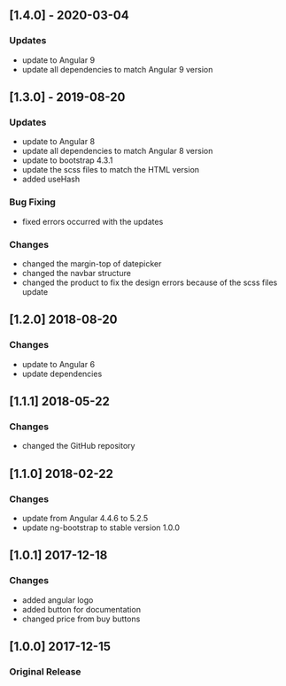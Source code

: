 ## [1.4.0] - 2020-03-04
### Updates
- update to Angular 9
- update all dependencies to match Angular 9 version

## [1.3.0] - 2019-08-20
### Updates
- update to Angular 8
- update all dependencies to match Angular 8 version
- update to bootstrap 4.3.1
- update the scss files to match the HTML version
- added useHash
### Bug Fixing
- fixed errors occurred with the updates
### Changes
- changed the margin-top of datepicker
- changed the navbar structure
- changed the product to fix the design errors because of the scss files update

## [1.2.0] 2018-08-20
### Changes
 - update to Angular 6
 - update dependencies

## [1.1.1] 2018-05-22
### Changes
 - changed the GitHub repository

## [1.1.0] 2018-02-22
### Changes
 - update from Angular 4.4.6 to 5.2.5
 - update ng-bootstrap to stable version 1.0.0

## [1.0.1] 2017-12-18
### Changes
 - added angular logo
 - added button for documentation
 - changed price from buy buttons

## [1.0.0] 2017-12-15
### Original Release
 
